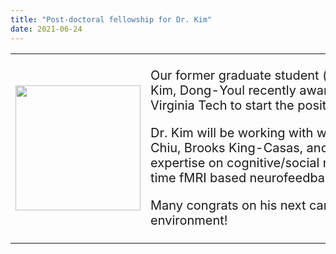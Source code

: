 ```yaml
---
title: "Post-doctoral fellowship for Dr. Kim"
date: 2021-06-24
---
```


<table> 
    <tr>
        <td>
            <div style='width:200'> 
<img src='https://bspl.korea.ac.kr/image/bspl/DrKimDY_circle.png' width=200>
              </td>
        <td>
            <div style='width:700px'> 
<p style='font-size: 20px'> Our former graduate student (currently, post-doc at Korea University)  Dr. Kim, Dong-Youl recently awarded a post-doctoral fellowship from Virginia Tech to start the position this fall! </p> 

<p style='font-size: 20px'> Dr. Kim will be working with world-renowned researchers (Profs. Pearl Chiu, Brooks King-Casas, and Stephen LaConte) to further extend his expertise on cognitive/social neuroscience using neuroimaging and real-time fMRI based neurofeedback. </p>

<p style='font-size: 20px'> Many congrats on his next career move and all the best in the new environment!  </p> </div>
        </td>
    </tr>
</table>
